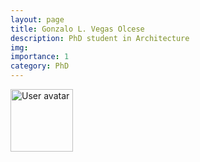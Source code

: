 ```yaml
---
layout: page
title: Gonzalo L. Vegas Olcese
description: PhD student in Architecture
img:
importance: 1
category: PhD
---
```


<img src="https://upload.wikimedia.org/wikipedia/commons/5/59/User-avatar.svg" 
       class="img-fluid z-depth-1 rounded"
       width="100" 
       height="100" 
       alt="User avatar"/>
